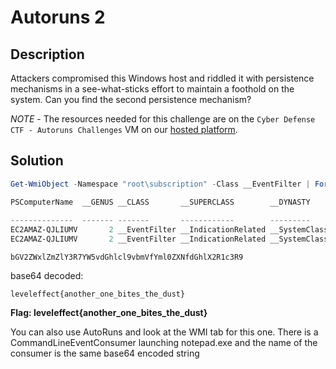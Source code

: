 # Autoruns 2

## Description

Attackers compromised this Windows host and riddled it with persistence mechanisms in a see-what-sticks effort to maintain a foothold on the system. Can you find the second persistence mechanism?

*NOTE* - The resources needed for this challenge are on the `Cyber Defense CTF - Autoruns Challenges` VM on our [hosted platform](https://training.leveleffect.com/courses/f4a9466f-edb0-42ff-bb0e-a95af2b05de5).

## Solution

```powershell
Get-WmiObject -Namespace "root\subscription" -Class __EventFilter | Format-Table -Property *
```

```powershell
PSComputerName  __GENUS __CLASS       __SUPERCLASS        __DYNASTY     __RELPATH                                                                 __PROPERTY_COUNT __DERIVATI
                                                                                                                                                                   ON
--------------  ------- -------       ------------        ---------     ---------                                                                 ---------------- ----------
EC2AMAZ-QJLIUMV       2 __EventFilter __IndicationRelated __SystemClass __EventFilter.Name="SCM Event Log Filter"                                                6 {__Indi...
EC2AMAZ-QJLIUMV       2 __EventFilter __IndicationRelated __SystemClass __EventFilter.Name="bGV2ZWxlZmZlY3R7YW5vdGhlcl9vbmVfYml0ZXNfdGhlX2R1c3R9"                6 {__Indi...
```

```
bGV2ZWxlZmZlY3R7YW5vdGhlcl9vbmVfYml0ZXNfdGhlX2R1c3R9
```

base64 decoded:

```
leveleffect{another_one_bites_the_dust}
```

**Flag: leveleffect{another_one_bites_the_dust}**



You can also use AutoRuns and look at the WMI tab for this one. There is a CommandLineEventConsumer launching notepad.exe and the name of the consumer is the same base64 encoded string
